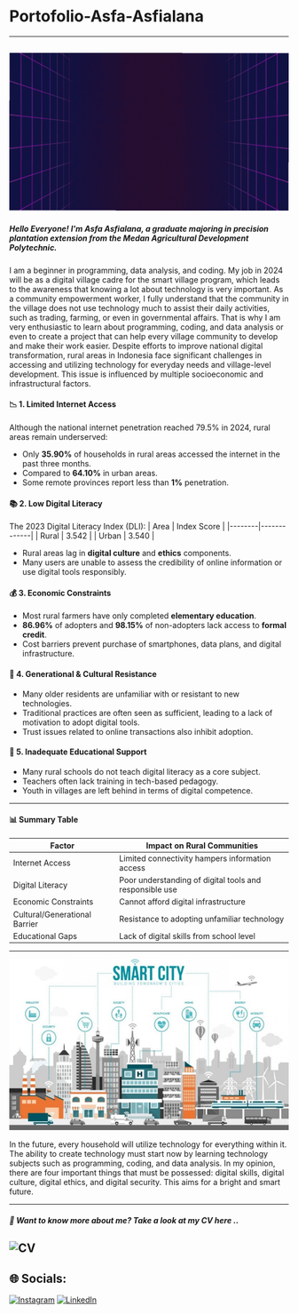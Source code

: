 # Portofolio-Asfa-Asfialana
---
![new_era](https://github.com/Asfa-Asfialana/portofolio-Asfa-Asfialana/blob/main/new_era.gif)
---
##### Hello Everyone! I'm Asfa Asfialana, a graduate majoring in precision plantation extension from the Medan Agricultural Development Polytechnic.
I am a beginner in programming, data analysis, and coding. My job in 2024 will be as a digital village cadre for the smart village program, which leads to the awareness that knowing a lot about technology is very important. As a community empowerment worker, I fully understand that the community in the village does not use technology much to assist their daily activities, such as trading, farming, or even in governmental affairs. That is why I am very enthusiastic to learn about programming, coding, and data analysis or even to create a project that can help every village community to develop and make their work easier.
Despite efforts to improve national digital transformation, rural areas in Indonesia face significant challenges in accessing and utilizing technology for everyday needs and village-level development. This issue is influenced by multiple socioeconomic and infrastructural factors.
#### 📉 1. Limited Internet Access
Although the national internet penetration reached 79.5% in 2024, rural areas remain underserved:
- Only **35.90%** of households in rural areas accessed the internet in the past three months.
- Compared to **64.10%** in urban areas.
- Some remote provinces report less than **1%** penetration.
#### 📚 2. Low Digital Literacy
The 2023 Digital Literacy Index (DLI):
| Area   | Index Score |
|--------|-------------|
| Rural  | 3.542       |
| Urban  | 3.540       |
- Rural areas lag in **digital culture** and **ethics** components.
- Many users are unable to assess the credibility of online information or use digital tools responsibly.
#### 💰 3. Economic Constraints
- Most rural farmers have only completed **elementary education**.
- **86.96%** of adopters and **98.15%** of non-adopters lack access to **formal credit**.
- Cost barriers prevent purchase of smartphones, data plans, and digital infrastructure.
#### 🧓 4. Generational & Cultural Resistance
- Many older residents are unfamiliar with or resistant to new technologies.
- Traditional practices are often seen as sufficient, leading to a lack of motivation to adopt digital tools.
- Trust issues related to online transactions also inhibit adoption.
#### 🏫 5. Inadequate Educational Support
- Many rural schools do not teach digital literacy as a core subject.
- Teachers often lack training in tech-based pedagogy.
- Youth in villages are left behind in terms of digital competence.
---
#### 📊 Summary Table
| Factor                         | Impact on Rural Communities                               |
|-------------------------------|------------------------------------------------------------|
| Internet Access               | Limited connectivity hampers information access           |
| Digital Literacy              | Poor understanding of digital tools and responsible use   |
| Economic Constraints          | Cannot afford digital infrastructure                      |
| Cultural/Generational Barrier | Resistance to adopting unfamiliar technology              |
| Educational Gaps              | Lack of digital skills from school level                  |
---
![smart_future](https://github.com/Asfa-Asfialana/portofolio-Asfa-Asfialana/blob/main/smart_future.jpg)


In the future, every household will utilize technology for everything within it. The ability to create technology must start now by learning technology subjects such as programming, coding, and data analysis. In my opinion, there are four important things that must be possessed: digital skills, digital culture, digital ethics, and digital security. This aims for a bright and smart future.

---
##### 👋 Want to know more about me? Take a look at my CV here ..
![CV](https://github.com/Asfa-Asfialana/portofolio-Asfa-Asfialana/tree/main/CV-PDF)
---


## 🌐 Socials:
[![Instagram](https://img.shields.io/badge/Instagram-%23E4405F.svg?logo=Instagram&logoColor=white)](https://instagram.com/AS.ASFIALN) [![LinkedIn](https://img.shields.io/badge/LinkedIn-%230077B5.svg?logo=linkedin&logoColor=white)](https://linkedin.com/in/https://www.linkedin.com/in/asfaasfialana86/) 
